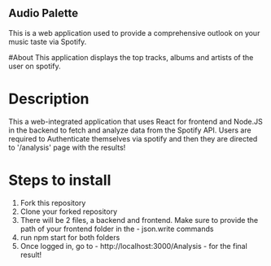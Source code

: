 ## Audio Palette
This is a web application used to provide a comprehensive outlook on your music taste via Spotify. 

#About
This application displays the top tracks, albums and artists of the user on spotify.

# Description
This a web-integrated application that uses React for frontend and Node.JS in the backend to fetch and analyze data from the Spotify API. Users are required to Authenticate themselves via spotify and then they are directed to '/analysis' page with the results!

# Steps to install
1. Fork this repository
2. Clone your forked repository
3. There will be 2 files, a backend and frontend. Make sure to provide the path of your frontend folder in the - json.write commands
4. run npm start for both folders
5. Once logged in, go to - http://localhost:3000/Analysis - for the final result!
